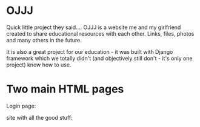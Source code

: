 # OJJJ
Quick little project they said....
OJJJ is a website me and my girlfriend created to share educational resources with each other. Links, files, photos and many others in the future. 

It is also a great project for our education - it was built with Django framework which we totally didn't (and objectively still don't - it's only one project) know how to use.

# Two main HTML pages

Login page:
<img href="login.png">

site with all the good stuff:
<img href="index.png">